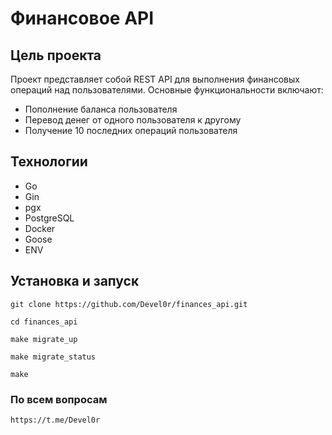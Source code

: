# Финансовое API

## Цель проекта

Проект представляет собой REST API для выполнения финансовых операций над пользователями. Основные функциональности включают:
- Пополнение баланса пользователя
- Перевод денег от одного пользователя к другому
- Получение 10 последних операций пользователя

## Технологии

- Go 
- Gin
- pgx
- PostgreSQL
- Docker
- Goose
- ENV

## Установка и запуск 

```
git clone https://github.com/Devel0r/finances_api.git
```

```
cd finances_api
```

```
make migrate_up

make migrate_status
```

```
make 
```

### По всем вопросам

```
https://t.me/Devel0r
```

